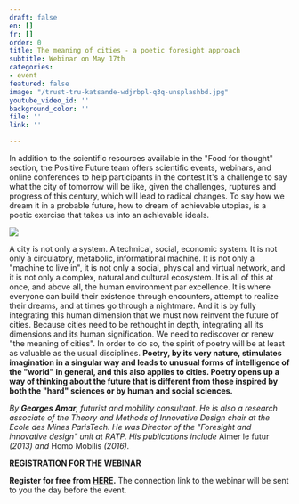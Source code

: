 ```yaml
---
draft: false
en: []
fr: []
order: 0
title: The meaning of cities - a poetic foresight approach
subtitle: Webinar on May 17th
categories:
- event
featured: false
image: "/trust-tru-katsande-wdjrbpl-q3q-unsplashbd.jpg"
youtube_video_id: ''
background_color: ''
file: ''
link: ''

---
```

In addition to the scientific resources available in the "Food for thought" section, the Positive Future team offers scientific events, webinars, and online conferences to help participants in the contest.It's a challenge to say what the city of tomorrow will be like, given the challenges, ruptures and progress of this century, which will lead to radical changes. To say how we dream it in a probable future, how to dream of achievable utopias, is a poetic exercise that takes us into an achievable ideals.

![](/webinaire_17mai_en.png)

A city is not only a system. A technical, social, economic system. It is not only a circulatory, metabolic, informational machine. It is not only a "machine to live in", it is not only a social, physical and virtual network, and it is not only a complex, natural and cultural ecosystem. It is all of this at once, and above all, the human environment par excellence. It is where everyone can build their existence through encounters, attempt to realize their dreams, and at times go through a nightmare. And it is by fully integrating this human dimension that we must now reinvent the future of cities. Because cities need to be rethought in depth, integrating all its dimensions and its human signification. We need to rediscover or renew "the meaning of cities". In order to do so, the spirit of poetry will be at least as valuable as the usual disciplines. **Poetry, by its very nature, stimulates imagination in a singular way and leads to unusual forms of intelligence of the "world" in general, and this also applies to cities. Poetry opens up a way of thinking about the future that is different from those inspired by both the "hard" sciences or by human and social sciences.**

_By **Georges Amar**, futurist and mobility consultant. He is also a research associate of the Theory and Methods of Innovative Design chair at the Ecole des Mines ParisTech. He was Director of the "Foresight and innovative design" unit at RATP. His publications include_ Aimer le futur _(2013) and_ Homo Mobilis _(2016)._

**REGISTRATION FOR THE WEBINAR**

**Register for free from** [**HERE**](https://www.weezevent.com/webinaire-le-sens-de-la-ville-une-approche-de-prospective-poetique)**.** The connection link to the webinar will be sent to you the day before the event.